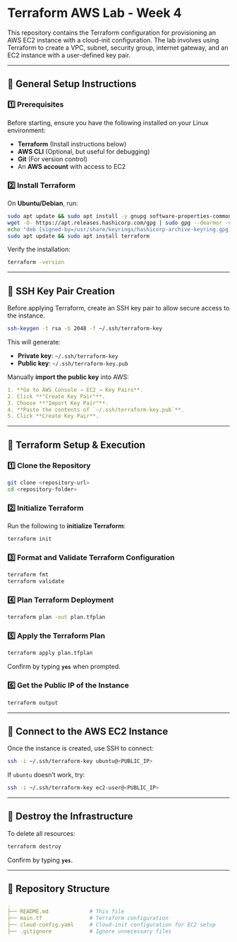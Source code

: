 
# Terraform AWS Lab - Week 4

This repository contains the Terraform configuration for provisioning an AWS EC2 instance with a cloud-init configuration. The lab involves using Terraform to create a VPC, subnet, security group, internet gateway, and an EC2 instance with a user-defined key pair.

---

## **📌 General Setup Instructions**
### **1️⃣ Prerequisites**
Before starting, ensure you have the following installed on your Linux environment:
- **Terraform** (Install instructions below)
- **AWS CLI** (Optional, but useful for debugging)
- **Git** (For version control)
- An **AWS account** with access to EC2

### **2️⃣ Install Terraform**
On **Ubuntu/Debian**, run:
```bash
sudo apt update && sudo apt install -y gnupg software-properties-common
wget -O- https://apt.releases.hashicorp.com/gpg | sudo gpg --dearmor -o /usr/share/keyrings/hashicorp-archive-keyring.gpg
echo "deb [signed-by=/usr/share/keyrings/hashicorp-archive-keyring.gpg] https://apt.releases.hashicorp.com $(lsb_release -cs) main" | sudo tee /etc/apt/sources.list.d/hashicorp.list
sudo apt update && sudo apt install terraform
```
Verify the installation:
```bash
terraform -version
```

---

## **📌 SSH Key Pair Creation**
Before applying Terraform, create an SSH key pair to allow secure access to the instance.

```bash
ssh-keygen -t rsa -b 2048 -f ~/.ssh/terraform-key
```
This will generate:
- **Private key**: `~/.ssh/terraform-key`
- **Public key**: `~/.ssh/terraform-key.pub`

Manually **import the public key** into AWS:
```yaml
1. **Go to AWS Console → EC2 → Key Pairs**.
2. Click **"Create Key Pair"**.
3. Choose **"Import Key Pair"**.
4. **Paste the contents of `~/.ssh/terraform-key.pub`**.
5. Click **Create Key Pair**.
```

---

## **📌 Terraform Setup & Execution**
### **1️⃣ Clone the Repository**
```bash
git clone <repository-url>
cd <repository-folder>
```

### **2️⃣ Initialize Terraform**
Run the following to **initialize Terraform**:
```bash
terraform init
```

### **3️⃣ Format and Validate Terraform Configuration**
```bash
terraform fmt
terraform validate
```

### **4️⃣ Plan Terraform Deployment**
```bash
terraform plan -out plan.tfplan
```

### **5️⃣ Apply the Terraform Plan**
```bash
terraform apply plan.tfplan
```
Confirm by typing **`yes`** when prompted.

### **6️⃣ Get the Public IP of the Instance**
```bash
terraform output
```

---

## **📌 Connect to the AWS EC2 Instance**
Once the instance is created, use SSH to connect:

```bash
ssh -i ~/.ssh/terraform-key ubuntu@<PUBLIC_IP>
```
If `ubuntu` doesn’t work, try:
```bash
ssh -i ~/.ssh/terraform-key ec2-user@<PUBLIC_IP>
```

---

## **📌 Destroy the Infrastructure**
To delete all resources:
```bash
terraform destroy
```
Confirm by typing **`yes`**.

---

## **📌 Repository Structure**
```yaml
.
├── README.md             # This file
├── main.tf               # Terraform configuration
├── cloud-config.yaml     # Cloud-init configuration for EC2 setup
├── .gitignore            # Ignore unnecessary files
```

